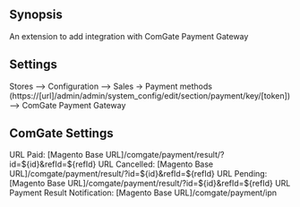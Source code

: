 ## Synopsis
An extension to add integration with ComGate Payment Gateway

## Settings
Stores --> Configuration --> Sales -> Payment methods (https://[url]/admin/admin/system_config/edit/section/payment/key/[token]) --> ComGate Payment Gateway

## ComGate Settings
URL Paid: [Magento Base URL]/comgate/payment/result/?id=${id}&refId=${refId}
URL Cancelled: [Magento Base URL]/comgate/payment/result/?id=${id}&refId=${refId}
URL Pending: [Magento Base URL]/comgate/payment/result/?id=${id}&refId=${refId}
URL Payment Result Notification: [Magento Base URL]/comgate/payment/ipn
